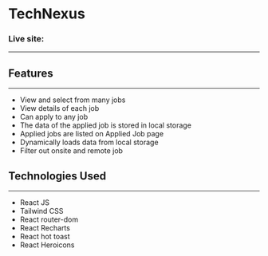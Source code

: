 # TechNexus

### Live site: 

---

## Features

---

+ View and select from many jobs
+ View details of each job
+ Can apply to any job
+ The data of the applied job is stored in local storage
+ Applied jobs are listed on Applied Job page
+ Dynamically loads data from local storage
+ Filter out onsite and remote job

## Technologies Used

---

 + React JS
 + Tailwind CSS
 + React router-dom
 + React Recharts
 + React hot toast
 + React Heroicons
